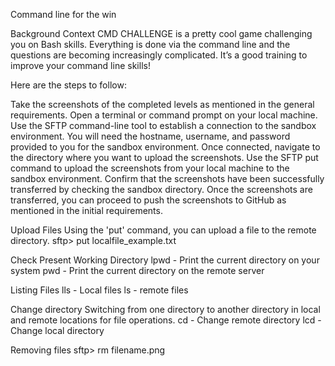 Command line for the win

Background Context
CMD CHALLENGE is a pretty cool game challenging you on Bash skills. 
Everything is done via the command line and the questions are becoming increasingly complicated. 
It’s a good training to improve your command line skills!

Here are the steps to follow:

Take the screenshots of the completed levels as mentioned in the general requirements.
Open a terminal or command prompt on your local machine.
Use the SFTP command-line tool to establish a connection to the sandbox environment. You will need the hostname, username, and password provided to you for the sandbox environment.
Once connected, navigate to the directory where you want to upload the screenshots.
Use the SFTP put command to upload the screenshots from your local machine to the sandbox environment.
Confirm that the screenshots have been successfully transferred by checking the sandbox directory.
Once the screenshots are transferred, you can proceed to push the screenshots to GitHub as mentioned in the initial requirements.

Upload Files
Using the 'put' command, you can upload a file to the remote directory.
sftp> put localfile_example.txt

Check Present Working Directory
lpwd - Print the current directory on your system
pwd - Print the current directory on the remote server

Listing Files
lls - Local files
ls - remote files

Change directory
Switching from one directory to another directory in local and remote locations for file operations.
cd - Change remote directory
lcd - Change local directory

Removing files
sftp> rm filename.png

